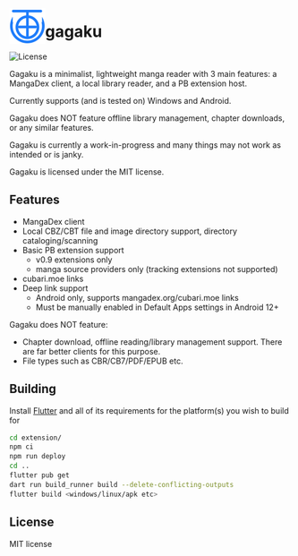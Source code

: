 <img align="left" src="/assets/icon.png" width="64" height="64"></img>

# gagaku

![License](https://img.shields.io/github/license/r52/gagaku)

Gagaku is a minimalist, lightweight manga reader with 3 main features: a MangaDex client, a local library reader, and a PB extension host.

Currently supports (and is tested on) Windows and Android.

Gagaku does NOT feature offline library management, chapter downloads, or any similar features.

Gagaku is currently a work-in-progress and many things may not work as intended or is janky.

Gagaku is licensed under the MIT license.

## Features

- MangaDex client
- Local CBZ/CBT file and image directory support, directory cataloging/scanning
- Basic PB extension support
  - v0.9 extensions only
  - manga source providers only (tracking extensions not supported)
- cubari.moe links
- Deep link support
  - Android only, supports mangadex.org/cubari.moe links
  - Must be manually enabled in Default Apps settings in Android 12+

Gagaku does NOT feature:

- Chapter download, offline reading/library management support. There are far better clients for this purpose.
- File types such as CBR/CB7/PDF/EPUB etc.

## Building

Install [Flutter](https://flutter.dev/) and all of its requirements for the platform(s) you wish to build for

```bash
cd extension/
npm ci
npm run deploy
cd ..
flutter pub get
dart run build_runner build --delete-conflicting-outputs
flutter build <windows/linux/apk etc>
```

## License

MIT license
